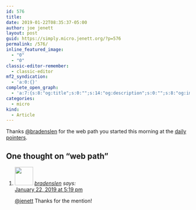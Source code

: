```yaml
---
id: 576
title: 
date: 2019-01-22T08:35:37-05:00
author: joe jenett
layout: post
guid: https://simply.micro.jenett.org/?p=576
permalink: /576/
inline_featured_image:
  - "0"
  - "0"
classic-editor-remember:
  - classic-editor
mf2_syndication:
  - 'a:0:{}'
complete_open_graph:
  - 'a:7:{s:8:"og:title";s:0:"";s:14:"og:description";s:0:"";s:8:"og:image";s:0:"";s:7:"og:type";s:0:"";s:12:"twitter:card";s:7:"summary";s:19:"twitter:description";s:0:"";s:15:"twitter:creator";s:0:"";}'
categories:
  - micro
kind:
  - Article
---
```

Thanks [@bradenslen](https://micro.blog/bradenslen) for the web path you started this morning at the [daily pointers](https://pointers.dailywebthing.com/01-22-19/).

<h2 id="comments-title">One thought on “<span>web path</span>”		</h2>


<ol class="commentlist">
<li class="comment even thread-even depth-1 u-comment h-cite h-entry p-comment" id="li-comment-378">
<article id="comment-378" class="comment " itemprop="comment" itemscope="" itemtype="http://schema.org/Comment">
<footer>
<address class="comment-author p-author author vcard hcard h-card" itemprop="creator" itemscope="" itemtype="http://schema.org/Person">
<img alt="" src="https://micro.blog/bradenslen/avatar.jpg" srcset="https://micro.blog/bradenslen/avatar.jpg 2x" class="avatar avatar-50 photo avatar-default local-avatar u-photo" itemprop="image" loading="lazy" width="50" height="50">				<cite class="fn p-name" itemprop="name"><a href="https://micro.blog/bradenslen" rel="external nofollow ugc" class="u-url url">bradenslen</a></cite> <span class="says">says:</span>					</address>
<!-- .comment-author .vcard -->

<div class="comment-meta commentmetadata">
<a href="https://micro.blog/bradenslen/1983094"><time class="updated published dt-updated dt-published" datetime="2019-01-22T17:19:23-05:00" itemprop="datePublished dateModified dateCreated">
January 22, 2019 at 5:19 pm						</time></a>
</div>
<!-- .comment-meta .commentmetadata -->
</footer>

<div class="comment-content e-content p-summary p-name" itemprop="text name description">
<p><a href="https://micro.blog/jenett" rel="nofollow ugc">@jenett</a> Thanks for the mention!</p></div></article></li></ol>
